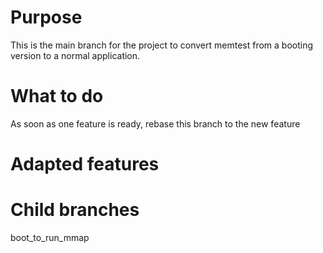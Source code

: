 # Purpose
This is the main branch for the project to convert memtest from a booting version to a normal application.

# What to do
As soon as one feature is ready, rebase this branch to the new feature

# Adapted features


# Child branches
boot_to_run_mmap